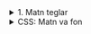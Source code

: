 <details>
<summary>1. Matn teglar</summary>

## HTML: Matn teglar

HTML’da matn yozish uchun maxsus teglar mavjud. Eng asosiylari — **sarlavhalar** (`<h1>`–`<h6>`) va **paragraf** (`<p>`).

### Misol:
```html
<p>Bu birinchi paragraf matni.</p>
<h1>Bu birinchi sarlavha matni</h1>

---

### `<h1>` – `<h6>` (Sarlavhalar)

Sarlavhalar sahifadagi matnlarni bo‘limlarga ajratish uchun ishlatiladi.  

- `<h1>` — eng katta sarlavha (asosiy).  
- `<h6>` — eng kichik sarlavha.  
- Har bir raqam kichrayib boruvchi sarlavhani bildiradi.  

👉 **SEO (Search Engine Optimization)** nuqtai nazaridan odatda **sahifada faqat bitta `<h1>`** ishlatiladi. Chunki u sahifaning asosiy mavzusini bildiradi.  

**Misol:**  
```html
<h1>Bu h1 sarlavha</h1>
<h2>Bu h2 sarlavha</h2>
<h3>Bu h3 sarlavha</h3>
<h4>Bu h4 sarlavha</h4>
<h5>Bu h5 sarlavha</h5>
<h6>Bu h6 sarlavha</h6>
```
</details>

<details>
<summary>CSS: Matn va fon</summary>

## CSS: Matn va fon

CSS yordamida matn va elementlarning fonini boshqarish mumkin. Quyida eng ko‘p ishlatiladigan xususiyatlar haqida batafsil tushuncha keltirilgan.

---

### `background-color`
Elementning **fon rangini** o‘zgartiradi.  

**Sintaksis:**

```css
selector {
  background-color: rang;
}```

### **Misol**:

```css
body {
  background-color: lightgray;
}
p {
  background-color: yellow;
}
```
### `font-size`

Matnning o‘lchamini belgilaydi.

### Sintaksis:
```css
selector {
  font-size: qiymat;
}
```


### Misol:
```css
h1 {
  font-size: 36px;
}
p {
  font-size: 18px;
}
```

### 👉 Qiymat birliklari:

**px** (piksel) — aniq o‘lcham (16px, 20px)

**em** — ota elementning o‘lchamiga nisbatan (1em = 16px)

**rem** — butun sahifa (html) asosiy o‘lchamiga nisbatan

**%** — foiz orqali (120%)

### `font-family`

Matnning shrift turini tanlash uchun ishlatiladi.

### Sintaksis:
```css
selector {
  font-family: shriftlar;
}
```

### Misol:
```css
body {
  font-family: Arial, Helvetica, sans-serif;
}
```

**👉 Tavsiya**: har doim bir nechta shrift nomini yozing. Chunki brauzer birini topmasa, boshqasini ishlatadi.
Oxirida umumiy oila (serif, sans-serif, monospace) yozilishi kerak.

**Serif** — Times New Roman (klassik, kitoblarga o‘xshash)

**Sans-serif** — Arial, Helvetica (zamonaviy, toza)

**Monospace** — Consolas, Courier New (kod yozishda ishlatiladi)

### `text-align`

Matnning joylashuvini belgilaydi.

### Qiymatlar:

### `left` — chapga joylash (standart)

### `center` — markazga joylash

### `right` — o‘ngga joylash

### `justify` — ikki tomonga tenglashtirish (kitob matniga o‘xshash)

### Misol:
```css
h1 {
  text-align: center;
}
p {
  text-align: justify;
}